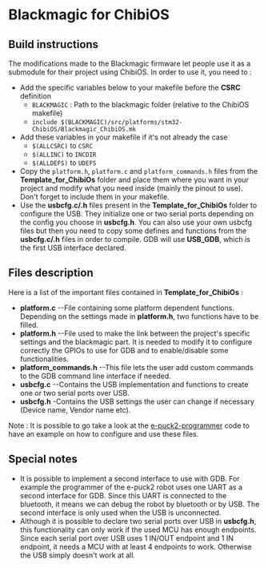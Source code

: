 Blackmagic for ChibiOS
======================

Build instructions
------------------
The modifications made to the Blackmagic firmware let people use it as a submodule for their project using ChibiOS.
In order to use it, you need to :

- Add the specific variables below to your makefile before the **CSRC** definition
  - ``BLACKMAGIC`` : Path to the blackmagic folder (relative to the ChibiOS makefile)
  - ``include $(BLACKMAGIC)/src/platforms/stm32-ChibiOS/Blackmagic_ChibiOS.mk``
- Add these variables in your makefile if it's not already the case
	-	``$(ALLCSRC)`` 	to 	``CSRC``
	-	``$(ALLINC)`` 	to 	``INCDIR``
	-	``$(ALLDEFS)`` 	to 	``UDEFS``
- Copy the ``platform.h``, ``platform.c`` and ``platform_commands.h`` files from the **Template_for_ChibiOs** folder and place them where you want in your project and modify what you need inside (mainly the pinout to use). Don't forget to include them in your makefile. 
- Use the **usbcfg.c/.h** files present in the **Template_for_ChibiOs** folder to configure the USB. They initialize one or two serial ports depending on the config you choose in **usbcfg.h**. You can also use your own usbcfg files but then you need to copy some defines and functions from the **usbcfg.c/.h** files in order to compile. GDB will use **USB_GDB**, which is the first USB interface declared.

Files description
-----------------
Here is a list of the important files contained in **Template_for_ChibiOs** :

- **platform.c** --File containing some platform dependent functions. Depending on the settings made in **platform.h**, two functions have to be filled.
- **platform.h** --File used to make the link between the project's specific settings and the blackmagic part. It is needed to modify it to configure correctly the GPIOs to use for GDB and to enable/disable some functionalities.
- **platform_commands.h** --This file lets the user add custom commands to the GDB command line interface if needed.
- **usbcfg.c** --Contains the USB implementation and functions to create one or two serial ports over USB.
- **usbcfg.h** -Contains the USB settings the user can change if necessary (Device name, Vendor name etc).

Note : It is possible to go take a look at the [e-puck2-programmer](https://github.com/e-puck2/e-puck2-programmer) code to have an example on how to configure and use these files.

Special notes
-------------
- It is possible to implement a second interface to use with GDB. For example the programmer of the e-puck2 robot uses one UART as a second interface for GDB. Since this UART is connected to the bluetooth, it means we can debug the robot by bluetooth or by USB. The second interface is only used when the USB is unconnected.
- Although it is possible to declare two serial ports over USB in **usbcfg.h**, this functionality can only work if the used MCU has enough endpoints. Since each serial port over USB uses 1 IN/OUT endpoint and 1 IN endpoint, it needs a MCU with at least 4 endpoints to work. Otherwise the USB simply doesn't work at all.
